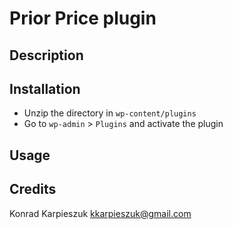 # Prior Price plugin

## Description



## Installation

- Unzip the directory in `wp-content/plugins`
- Go to `wp-admin` > `Plugins` and activate the plugin

## Usage



## Credits

Konrad Karpieszuk <kkarpieszuk@gmail.com>

